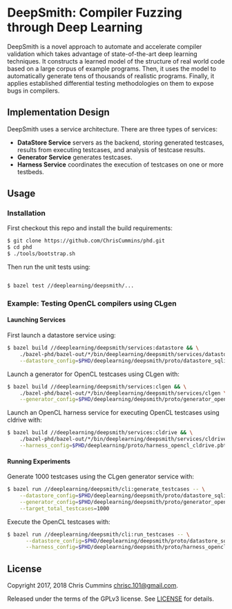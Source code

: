 # DeepSmith: Compiler Fuzzing through Deep Learning

DeepSmith is a novel approach to automate and accelerate compiler validation
which takes advantage of state-of-the-art deep learning techniques. It
constructs a learned model of the structure of real world code based on a large
corpus of example programs. Then, it uses the model to automatically generate
tens of thousands of realistic programs. Finally, it applies established
differential testing methodologies on them to expose bugs in compilers.

## Implementation Design

DeepSmith uses a service architecture. There are three types of services:

 * **DataStore Service** servers as the backend, storing generated testcases,
   results from executing testcases, and analysis of testcase results.
 * **Generator Service** generates testcases.
 * **Harness Service** coordinates the execution of testcases on one or more
   testbeds.

## Usage

### Installation

First checkout this repo and install the build requirements:

```sh
$ git clone https://github.com/ChrisCummins/phd.git
$ cd phd
$ ./tools/bootstrap.sh
```

Then run the unit tests using:

```sh

$ bazel test //deeplearning/deepsmith/...
```

### Example: Testing OpenCL compilers using CLgen

#### Launching Services

First launch a datastore service using:

```sh
$ bazel build //deeplearning/deepsmith/services:datastore && \
    ./bazel-phd/bazel-out/*/bin/deeplearning/deepsmith/services/datastore \
    --datastore_config=$PHD/deeplearning/deepsmith/proto/datastore_sqlite.pbtxt
```

Launch a generator for OpenCL testcases using CLgen with:

```sh
$ bazel build //deeplearning/deepsmith/services:clgen && \
    ./bazel-phd/bazel-out/*/bin/deeplearning/deepsmith/services/clgen \
    --generator_config=$PHD/deeplearning/deepsmith/proto/generator_opencl_clgen.pbtxt
```

Launch an OpenCL harness service for executing OpenCL testcases using cldrive 
with:

```sh
$ bazel build //deeplearning/deepsmith/services:cldrive && \
    ./bazel-phd/bazel-out/*/bin/deeplearning/deepsmith/services/cldrive \
    --harness_config=$PHD/deeplearning/proto/harness_opencl_cldrive.pbtxt
```

#### Running Experiments

Generate 1000 testcases using the CLgen generator service with:

```sh
$ bazel run //deeplearning/deepsmith/cli:generate_testcases -- \
    --datastore_config=$PHD/deeplearning/deepsmith/proto/datastore_sqlite.pbtxt \
    --generator_config=$PHD/deeplearning/deepsmith/proto/generator_opencl_clgen.pbtxt \
    --target_total_testcases=1000
```

Execute the OpenCL testcases with:

```sh
$ bazel run //deeplearning/deepsmith/cli:run_testcases -- \
      --datastore_config=$PHD/deeplearning/deepsmith/proto/datastore_sqlite.pbtxt \
      --harness_config=$PHD/deeplearning/deepsmith/proto/harness_opencl_cldrive.pbtxt
```


## License

Copyright 2017, 2018 Chris Cummins <chrisc.101@gmail.com>.

Released under the terms of the GPLv3 license. See [LICENSE](/LICENSE) for
details.
